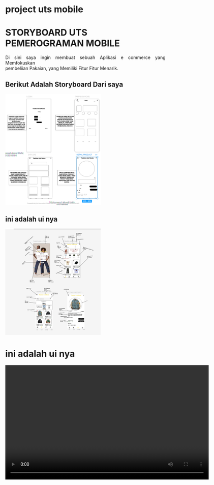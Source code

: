 # project uts mobile
<h1>STORYBOARD UTS PEMEROGRAMAN MOBILE</h1>
<p align="justify">
    Di sini saya ingin membuat sebuah Aplikasi e commerce yang Memfokuskan <br> pembeliian Pakaian, yang Memiliki Fitur Fitur Menarik.
</p>
<h2> Berikut Adalah Storyboard Dari saya</h2>
<img src="Screenshot 2024-11-06 003130.png" width="300" height="auto" title="Dari page Ke satu Samapai KE 4">

<h2> ini adalah ui nya</h2>
<img src="Screenshot 2025-01-06 013052.png" width="300" height="auto" title="Dari page Ke satu Samapai KE 4">



<h1> ini adalah ui nya</h1>
 <video width="640" height="360" controls loop>
        <source src="https://raw.githubusercontent.com/username/repository/branch/assets/video.mp4" type="video/mp4">
    </video>
